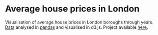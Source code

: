 # Average house prices in London
Visualisation of average house prices in London boroughs through years. [Data](https://www.gov.uk/government/statistical-data-sets/uk-house-price-index-data-downloads-march-2017) analysed in [pandas](https://github.com/JureStabuc/london-house-prices/blob/master/house_prices.py) and visualised in d3.js. Project available [here](https://jurestabuc.github.io/london-house-prices/).
